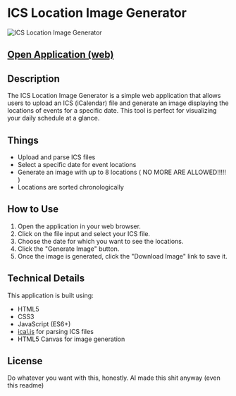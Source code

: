 # ICS Location Image Generator

![ICS Location Image Generator](https://joedotmt.github.io/ics-location-image-gen/preview.png)

## [Open Application (web)](https://joedotmt.github.io/ics-location-image-gen)

## Description

The ICS Location Image Generator is a simple web application that allows users to upload an ICS (iCalendar) file and generate an image displaying the locations of events for a specific date. This tool is perfect for visualizing your daily schedule at a glance.

## Things

- Upload and parse ICS files
- Select a specific date for event locations
- Generate an image with up to 8 locations ( NO MORE ARE ALLOWED!!!!! )
- Locations are sorted chronologically

## How to Use

1. Open the application in your web browser.
2. Click on the file input and select your ICS file.
3. Choose the date for which you want to see the locations.
4. Click the "Generate Image" button.
5. Once the image is generated, click the "Download Image" link to save it.

## Technical Details

This application is built using:

- HTML5
- CSS3
- JavaScript (ES6+)
- [ical.js](https://github.com/mozilla-comm/ical.js) for parsing ICS files
- HTML5 Canvas for image generation

## License

Do whatever you want with this, honestly. AI made this shit anyway (even this readme)
